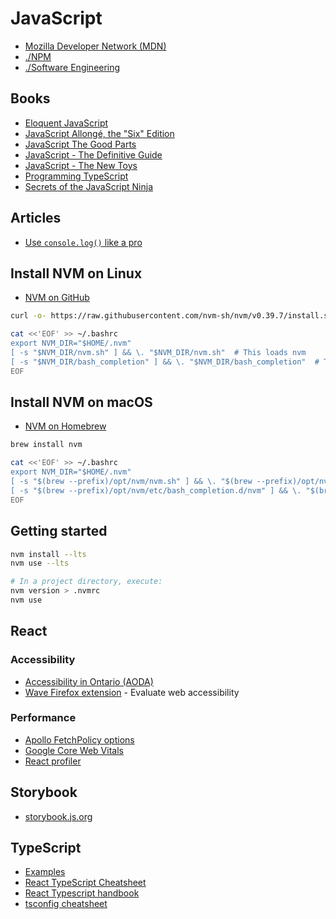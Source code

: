 # JavaScript

* [Mozilla Developer Network (MDN)](https://developer.mozilla.org/en-US/)
* [./NPM](./npm.md)
* [./Software Engineering](./software-engineering.md)

## Books

* [Eloquent JavaScript](https://eloquentjavascript.net)
* [JavaScript Allongé, the "Six" Edition](https://leanpub.com/javascriptallongesix/read)
* [JavaScript The Good Parts](https://www.oreilly.com/library/view/javascript-the-good/9780596517748/)
* [JavaScript - The Definitive Guide](https://www.oreilly.com/library/view/javascript-the-definitive/9781491952016/)
* [JavaScript - The New Toys](https://www.wiley.com/en-us/JavaScript:+The+New+Toys-p-9781119367963)
* [Programming TypeScript](https://www.oreilly.com/library/view/programming-typescript/9781492037644/)
* [Secrets of the JavaScript Ninja](https://www.manning.com/books/secrets-of-the-javascript-ninja-second-edition)

## Articles

* [Use `console.log()` like a pro](https://markodenic.com/use-console-log-like-a-pro/)

## Install NVM on Linux

* [NVM on GitHub](https://github.com/nvm-sh/nvm)

```bash
curl -o- https://raw.githubusercontent.com/nvm-sh/nvm/v0.39.7/install.sh | bash

cat <<'EOF' >> ~/.bashrc
export NVM_DIR="$HOME/.nvm"
[ -s "$NVM_DIR/nvm.sh" ] && \. "$NVM_DIR/nvm.sh"  # This loads nvm
[ -s "$NVM_DIR/bash_completion" ] && \. "$NVM_DIR/bash_completion"  # This loads nvm bash_completion
EOF
```

## Install NVM on macOS

* [NVM on Homebrew](https://formulae.brew.sh/formula/nvm)

```bash
brew install nvm

cat <<'EOF' >> ~/.bashrc
export NVM_DIR="$HOME/.nvm"
[ -s "$(brew --prefix)/opt/nvm/nvm.sh" ] && \. "$(brew --prefix)/opt/nvm/nvm.sh" # This loads nvm
[ -s "$(brew --prefix)/opt/nvm/etc/bash_completion.d/nvm" ] && \. "$(brew --prefix)/opt/nvm/etc/bash_completion.d/nvm" # This loads nvm bash_completion
EOF
```

## Getting started

```bash
nvm install --lts
nvm use --lts

# In a project directory, execute:
nvm version > .nvmrc
nvm use
```

## React

### Accessibility

* [Accessibility in Ontario (AODA)](https://www.ontario.ca/page/accessibility-in-ontario)
* [Wave Firefox extension](https://addons.mozilla.org/en-CA/firefox/addon/wave-accessibility-tool/?utm_source=addons.mozilla.org&utm_medium=referral&utm_content=search) - Evaluate web accessibility

### Performance

* [Apollo FetchPolicy options](https://www.apollographql.com/docs/react/data/queries/#setting-a-fetch-policy)
* [Google Core Web Vitals](https://web.dev/vitals/)
* [React profiler](https://reactjs.org/docs/profiler.html)

## Storybook

* [storybook.js.org](https://storybook.js.org/)

## TypeScript

* [Examples](https://dev.to/bendman/react-typescript-cheatsheet-1f2h)
* [React TypeScript Cheatsheet](https://react-typescript-cheatsheet.netlify.app/docs/basic/setup)
* [React Typescript handbook](https://www.typescriptlang.org/docs/handbook/react.html)
* [tsconfig cheatsheet](https://www.totaltypescript.com/tsconfig-cheat-sheet)


